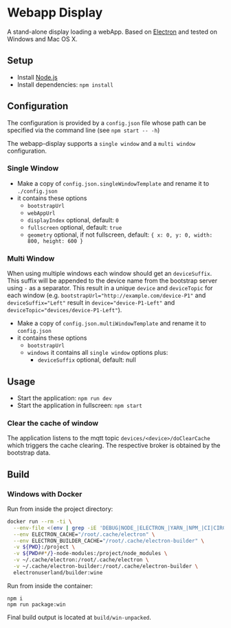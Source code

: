 # Webapp Display

A stand-alone display loading a webApp. Based on [Electron](http://electron.atom.io/) and tested on Windows and Mac OS X.

## Setup

- Install [Node.js](http://nodejs.org)
- Install dependencies: `npm install`

## Configuration

The configuration is provided by a `config.json` file whose path can be specified via the command line (see `npm start -- -h`)

The webapp-display supports a `single window` and a `multi window` configuration.

### Single Window

- Make a copy of `config.json.singleWindowTemplate` and rename it to `./config.json`
- it contains these options
  - `bootstrapUrl`
  - `webAppUrl`
  - `displayIndex` optional, default: `0`
  - `fullscreen` optional, default: `true`
  - `geometry` optional, if not fullscreen, default: `{ x: 0, y: 0, width: 800, height: 600 }`

### Multi Window

When using multiple windows each window should get an `deviceSuffix`. This suffix will be appended to the device name from the bootstrap server using `-` as a separator. This result in a unique `device` and `deviceTopic` for each window (e.g. `bootstrapUrl="http://example.com/device-P1"` and `deviceSuffix="Left"` result in `device="device-P1-Left"` and `deviceTopic="devices/device-P1-Left"`).

- Make a copy of `config.json.multiWindowTemplate` and rename it to `config.json`
- it contains these options
  - `bootstrapUrl`
  - `windows` it contains all `single window` options plus:
    - `deviceSuffix` optional, default: null

## Usage

- Start the application: `npm run dev`
- Start the application in fullscreen: `npm start`

### Clear the cache of window

The application listens to the mqtt topic `devices/<device>/doClearCache` which triggers the cache clearing.
The respective broker is obtained by the bootstrap data.

## Build

### Windows with Docker

Run from inside the project directory:

```bash
docker run --rm -ti \
  --env-file <(env | grep -iE 'DEBUG|NODE_|ELECTRON_|YARN_|NPM_|CI|CIRCLE|TRAVIS_TAG|TRAVIS|TRAVIS_REPO_|TRAVIS_BUILD_|TRAVIS_BRANCH|TRAVIS_PULL_REQUEST_|APPVEYOR_|CSC_|GH_|GITHUB_|BT_|AWS_|STRIP|BUILD_') \
  --env ELECTRON_CACHE="/root/.cache/electron" \
  --env ELECTRON_BUILDER_CACHE="/root/.cache/electron-builder" \
  -v ${PWD}:/project \
  -v ${PWD##*/}-node-modules:/project/node_modules \
  -v ~/.cache/electron:/root/.cache/electron \
  -v ~/.cache/electron-builder:/root/.cache/electron-builder \
  electronuserland/builder:wine
```

Run from inside the container:

```
npm i
npm run package:win
```

Final build output is located at `build/win-unpacked`.
